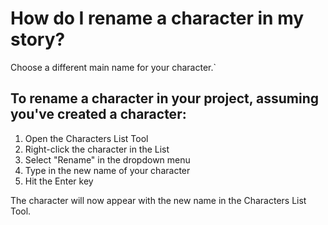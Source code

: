 # How do I rename a character in my story?

Choose a different main name for your character.`

## To rename a character in your project, assuming you've created a character:

1. Open the Characters List Tool
2. Right-click the character in the List
3. Select "Rename" in the dropdown menu
4. Type in the new name of your character
5. Hit the Enter key

The character will now appear with the new name in the Characters List Tool.